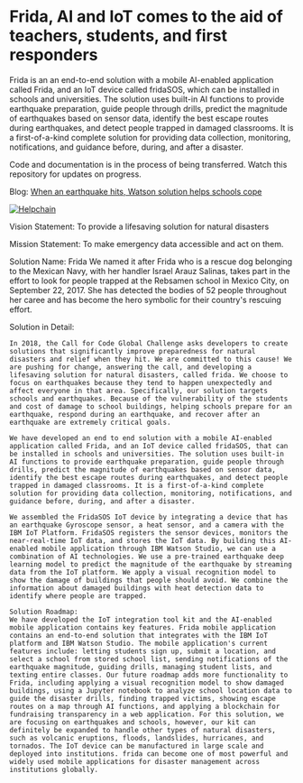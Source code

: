 # Frida, AI and IoT comes to the aid of teachers, students, and first responders

Frida is an an end-to-end solution with a mobile AI-enabled application called Frida, and an IoT device called fridaSOS, which can be installed in schools and universities. The solution uses built-in AI functions to provide earthquake preparation, guide people through drills, predict the magnitude of earthquakes based on sensor data, identify the best escape routes during earthquakes, and detect people trapped in damaged classrooms. It is a first-of-a-kind complete solution for providing data collection, monitoring, notifications, and guidance before, during, and after a disaster.

Code and documentation is in the process of being transferred. Watch this repository for updates on progress.

Blog: [When an earthquake hits, Watson solution helps schools cope](https://developer.ibm.com/blogs/2018/10/17/mitigating-earthquakes-in-schools/)

[![Helpchain](https://img.youtube.com/vi/LE2ZWJ3WUms/0.jpg)](https://www.youtube.com/watch?v=LE2ZWJ3WUms)


Vision Statement: To provide a lifesaving solution for natural disasters

Mission Statement: To make emergency data accessible and act on them.

Solution Name: Frida
We named it after Frida who is a rescue dog belonging to the Mexican Navy, with her handler Israel Arauz Salinas, takes part in the effort to look for people trapped at the Rebsamen school in Mexico City, on September 22, 2017. She has detected the bodies of 52 people throughout her caree and has become the hero symbolic for their country's rescuing effort.

Solution in Detail:
```````````````````````````````````
In 2018, the Call for Code Global Challenge asks developers to create solutions that significantly improve preparedness for natural disasters and relief when they hit. We are committed to this cause! We are pushing for change, answering the call, and developing a lifesaving solution for natural disasters, called frida. We choose to focus on earthquakes because they tend to happen unexpectedly and affect everyone in that area. Specifically, our solution targets schools and earthquakes. Because of the vulnerability of the students and cost of damage to school buildings, helping schools prepare for an earthquake, respond during an earthquake, and recover after an earthquake are extremely critical goals.

We have developed an end to end solution with a mobile AI-enabled application called Frida, and an IoT device called fridaSOS, that can be installed in schools and universities. The solution uses built-in AI functions to provide earthquake preparation, guide people through drills, predict the magnitude of earthquakes based on sensor data, identify the best escape routes during earthquakes, and detect people trapped in damaged classrooms. It is a first-of-a-kind complete solution for providing data collection, monitoring, notifications, and guidance before, during, and after a disaster.

We assembled the FridaSOS IoT device by integrating a device that has an earthquake Gyroscope sensor, a heat sensor, and a camera with the IBM IoT Platform. FridaSOS registers the sensor devices, monitors the near-real-time IoT data, and stores the IoT data. By building this AI-enabled mobile application through IBM Watson Studio, we can use a combination of AI technologies. We use a pre-trained earthquake deep learning model to predict the magnitude of the earthquake by streaming data from the IoT platform. We apply a visual recognition model to show the damage of buildings that people should avoid. We combine the information about damaged buildings with heat detection data to identify where people are trapped. 

Solution Roadmap:
We have developed the IoT integration tool kit and the AI-enabled mobile application contains key features. Frida mobile application contains an end-to-end solution that integrates with the IBM IoT platform and IBM Watson Studio. The mobile application's current features include: letting students sign up, submit a location, and select a school from stored school list, sending notifications of the earthquake magnitude, guiding drills, managing student lists, and texting entire classes. Our future roadmap adds more functionality to Frida, including applying a visual recognition model to show damaged buildings, using a Jupyter notebook to analyze school location data to guide the disaster drills, finding trapped victims, showing escape routes on a map through AI functions, and applying a blockchain for fundraising transparency in a web application. For this solution, we are focusing on earthquakes and schools, however, our kit can definitely be expanded to handle other types of natural disasters, such as volcanic eruptions, floods, landslides, hurricanes, and tornados. The IoT device can be manufactured in large scale and deployed into institutions. frida can become one of most powerful and widely used mobile applications for disaster management across institutions globally.
